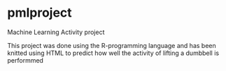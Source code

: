 # pmlproject
Machine Learning Activity project 

This project was done using the R-programming language and has been knitted using HTML to predict how well the activity of lifting a dumbbell is performmed
